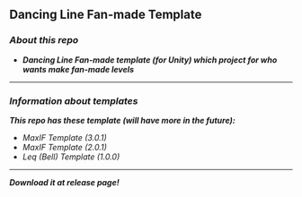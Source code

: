 ## Dancing Line Fan-made Template
### *About this repo*
- ***Dancing Line Fan-made template (for Unity) which project for who wants make fan-made levels***
---
### *Information about templates*
***This repo has these template (will have more in the future):***
- *MaxIF Template (3.0.1)*
- *MaxIF Template (2.0.1)*
- *Leq (Bell) Template (1.0.0)*
- - - 
***Download it at release page!***

